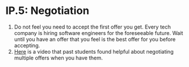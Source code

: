 # IP.5: Negotiation

1. Do not feel you need to accept the first offer you get. Every tech company is hiring software engineers for the foreseeable future. Wait until you have an offer that you feel is the best offer for you before accepting.
2. [Here](https://www.youtube.com/watch?v=fyn0CKPuPlA) is a video that past students found helpful about negotiating multiple offers when you have them.

